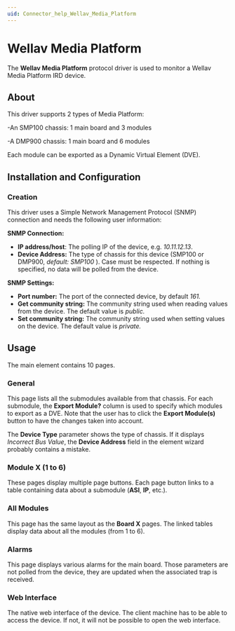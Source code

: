 ```yaml
---
uid: Connector_help_Wellav_Media_Platform
---
```


# Wellav Media Platform

The **Wellav Media Platform** protocol driver is used to monitor a Wellav Media Platform IRD device.

## About

This driver supports 2 types of Media Platform:

-An SMP100 chassis: 1 main board and 3 modules

-A DMP900 chassis: 1 main board and 6 modules

Each module can be exported as a Dynamic Virtual Element (DVE).

## Installation and Configuration

### Creation

This driver uses a Simple Network Management Protocol (SNMP) connection and needs the following user information:

**SNMP Connection:**

- **IP address/host**: The polling IP of the device, e.g. *10.11.12.13*.
- **Device Address:** The type of chassis for this device (SMP100 or DMP900, *default:* *SMP100* ). Case must be respected. If nothing is specified, no data will be polled from the device.

**SNMP Settings:**

- **Port number:** The port of the connected device, by default *161.*
- **Get community string:** The community string used when reading values from the device. The default value is *public.*
- **Set community string:** The community string used when setting values on the device. The default value is *private.*

## Usage

The main element contains 10 pages.

### General

This page lists all the submodules available from that chassis. For each submodule, the **Export Module?** column is used to specify which modules to export as a DVE. Note that the user has to click the **Export Module(s)** button to have the changes taken into account.

The **Device Type** parameter shows the type of chassis. If it displays *Incorrect Bus Value*, the **Device Address** field in the element wizard probably contains a mistake.

### Module X (1 to 6)

These pages display multiple page buttons. Each page button links to a table containing data about a submodule (**ASI**, **IP**, etc.).

### All Modules

This page has the same layout as the **Board X** pages. The linked tables display data about all the modules (from 1 to 6).

### Alarms

This page displays various alarms for the main board. Those parameters are not polled from the device, they are updated when the associated trap is received.

### Web Interface

The native web interface of the device. The client machine has to be able to access the device. If not, it will not be possible to open the web interface.
